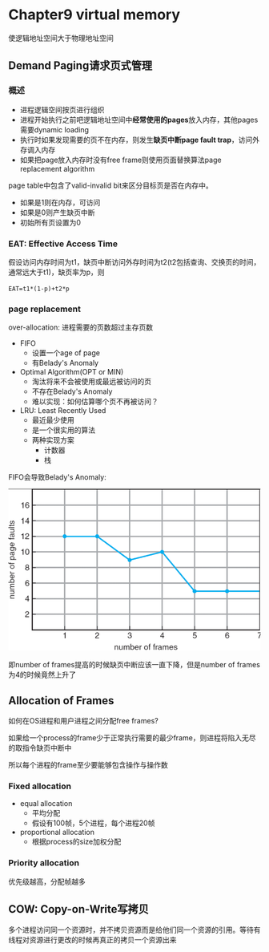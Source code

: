 # Chapter9 virtual memory

使逻辑地址空间大于物理地址空间

## Demand Paging请求页式管理

### 概述

- 进程逻辑空间按页进行组织
- 进程开始执行之前吧逻辑地址空间中**经常使用的pages**放入内存，其他pages需要dynamic loading
- 执行时如果发现需要的页不在内存，则发生**缺页中断page fault trap**，访问外存调入内存
- 如果把page放入内存时没有free frame则使用页面替换算法page replacement algorithm

page table中包含了valid-invalid bit来区分目标页是否在内存中。
- 如果是1则在内存，可访问
- 如果是0则产生缺页中断
- 初始所有页设置为0

### EAT: Effective Access Time

假设访问内存时间为t1，缺页中断访问外存时间为t2(t2包括查询、交换页的时间，通常远大于t1)，缺页率为p，则

`EAT=t1*(1-p)+t2*p`

### page replacement

over-allocation: 进程需要的页数超过主存页数

- FIFO
  - 设置一个age of page
  - 有Belady's Anomaly
- Optimal Algorithm(OPT or MIN)
  - 淘汰将来不会被使用或最远被访问的页
  - 不存在Belady's Anomaly
  - 难以实现：如何估算哪个页不再被访问？
- LRU: Least Recently Used
  - 最近最少使用
  - 是一个很实用的算法
  - 两种实现方案
    - 计数器
    - 栈

FIFO会导致Belady's Anomaly:

![9-1](img/9-1.png)

即number of frames提高的时候缺页中断应该一直下降，但是number of frames为4的时候竟然上升了

## Allocation of Frames

如何在OS进程和用户进程之间分配free frames?

如果给一个process的frame少于正常执行需要的最少frame，则进程将陷入无尽的取指令缺页中断中

所以每个进程的frame至少要能够包含操作与操作数

### Fixed allocation

- equal allocation
  - 平均分配
  - 假设有100帧，5个进程，每个进程20帧
- proportional allocation
  - 根据process的size加权分配

### Priority allocation

优先级越高，分配帧越多

## COW: Copy-on-Write写拷贝

多个进程访问同一个资源时，并不拷贝资源而是给他们同一个资源的引用。等待有线程对资源进行更改的时候再真正的拷贝一个资源出来
